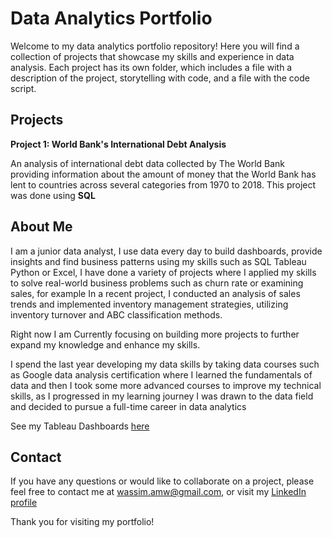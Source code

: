 # Data Analytics Portfolio

Welcome to my data analytics portfolio repository! Here you will find a collection of projects that showcase my skills and experience in data analysis. Each project has its own folder, which includes a file with a description of the project, storytelling with code, and a file with the code script.

## Projects

**Project 1: World Bank's International Debt Analysis**

An analysis of international debt data collected by The World Bank providing information about the amount of money that the World Bank has lent to countries across several categories from 1970 to 2018. This project was done using **SQL**

## About Me

I am a junior data analyst, I use data every day to build dashboards, provide insights and find business patterns using my skills such as SQL Tableau Python or Excel, I have done a variety of projects where I applied my skills to solve real-world business problems such as churn rate or examining sales, for example In a recent project, I conducted an analysis of sales trends and implemented inventory management strategies, utilizing inventory turnover and ABC classification methods.

Right now I am Currently focusing on building more projects to further expand my knowledge and enhance my skills.

I spend the last year developing my data skills by taking data courses such as Google data analysis certification where I learned the fundamentals of data and then I took some more advanced courses to improve my technical skills, as I progressed in my learning journey I was drawn to the data field and decided to pursue a full-time career in data analytics

See my Tableau Dashboards [here](https://public.tableau.com/app/profile/wassimmkhad)

## Contact

If you have any questions or would like to collaborate on a project, please feel free to contact me at wassim.amw@gmail.com, or visit my [LinkedIn profile](https://www.linkedin.com/in/wassim-mkhad)


Thank you for visiting my portfolio!
